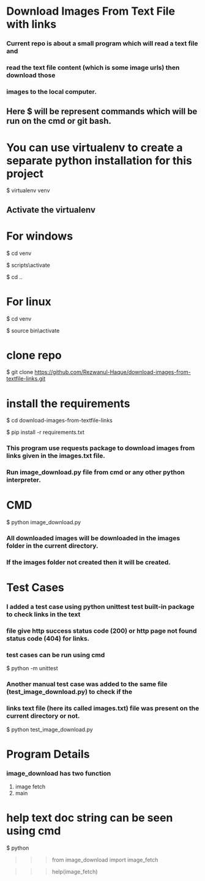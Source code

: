 # Download Images From Text File with links

### Current repo is about a small program which will read a text file and
### read the text file content (which is some image urls) then download those
### images to the local computer.

## Here $ will be  represent commands which will be run on the cmd or git bash.

# You can use virtualenv to create a separate python installation for this project

$ virtualenv venv

## Activate the virtualenv
# For windows

$ cd venv

$ scripts\activate

$ cd ..

# For linux

$ cd venv

$ source bin\activate

# clone repo

$ git clone https://github.com/Rezwanul-Haque/download-images-from-textfile-links.git

# install the requirements

$ cd download-images-from-textfile-links

$ pip install -r requirements.txt

### This program use requests package to download images from links given in the images.txt file.
### Run image_download.py file from cmd or any other python interpreter.

# CMD
$ python image_download.py

### All downloaded images will be downloaded in the images folder in the current directory.  
### If the images folder not created then it will be created.

# Test Cases
### I added a test case using python unittest test built-in package to check links in the text
### file give http success status code (200) or http page not found status code (404) for links.
### test cases can be run using cmd

$ python -m unittest

### Another manual test case was added to the same file (test_image_download.py) to check if the
### links text file (here its called images.txt) file was present on the current directory or not.

$ python test_image_download.py

# Program Details
### image_download has two function
1. image fetch
2. main

# help text doc string can be seen using cmd

$ python
>>> from image_download import image_fetch

>>> help(image_fetch)
